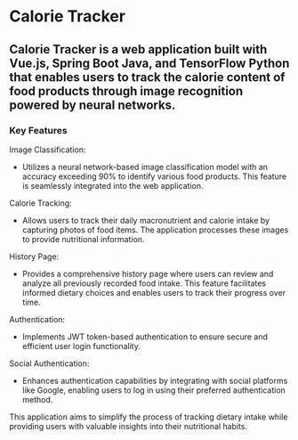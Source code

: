 
# Calorie Tracker
## Calorie Tracker is a web application built with Vue.js, Spring Boot Java, and TensorFlow Python that enables users to track the calorie content of food products through image recognition powered by neural networks.

### Key Features
Image Classification: 
  - Utilizes a neural network-based image classification model with an accuracy exceeding 90% to identify various food products. This feature is seamlessly integrated into the web application.

Calorie Tracking: 
  - Allows users to track their daily macronutrient and calorie intake by capturing photos of food items. The application processes these images to provide nutritional information.

History Page: 
   - Provides a comprehensive history page where users can review and analyze all previously recorded food intake. This feature facilitates informed dietary choices and enables users to track their progress over time.

Authentication: 
  - Implements JWT token-based authentication to ensure secure and efficient user login functionality.

Social Authentication: 
  - Enhances authentication capabilities by integrating with social platforms like Google, enabling users to log in using their preferred authentication method.

This application aims to simplify the process of tracking dietary intake while providing users with valuable insights into their nutritional habits.
